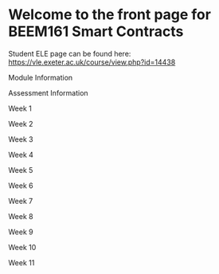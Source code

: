 # Welcome to the front page for BEEM161 Smart Contracts

Student ELE page can be found here: https://vle.exeter.ac.uk/course/view.php?id=14438 

Module Information

Assessment Information

Week 1

Week 2

Week 3

Week 4

Week 5

Week 6

Week 7

Week 8

Week 9 

Week 10 

Week 11


